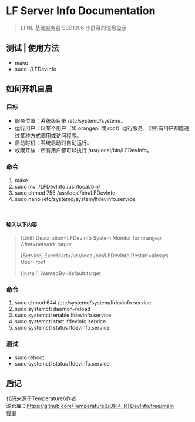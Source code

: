 # LF Server Info Documentation
> LFNL 基础服务器 SSD1306 小屏幕的信息显示

## 测试 | 使用方法
- make
- sudo ./LFDevInfo

## 如何开机自启

### 目标
- 服务位置：系统级目录 /etc/systemd/system/。
- 运行用户：以某个用户（如 orangepi 或 root）运行服务，但所有用户都能通过某种方式调用或访问程序。
- 启动时机：系统启动时自动运行。
- 权限开放：所有用户都可以执行 /usr/local/bin/LFDevInfo。
  
### 命令
1. make
2. sudo mv ./LFDevInfo /usr/local/bin/
3. sudo chmod 755 /usr/local/bin/LFDevInfo
4. sudo nano /etc/systemd/system/lfdevinfo.service
<br>

#### 输入以下内容
> [Unit]
> Description=LFDevInfo System Monitor for orangepi
> After=network.target
> 
> [Service]
> ExecStart=/usr/local/bin/LFDevInfo
> Restart=always
> User=root
> 
> [Install]
> WantedBy=default.target

### 命令
1. sudo chmod 644 /etc/systemd/system/lfdevinfo.service
2. sudo systemctl daemon-reload
3. sudo systemctl enable lfdevinfo.service
4. sudo systemctl start lfdevinfo.service
5. sudo systemctl status lfdevinfo.service

### 测试
- sudo reboot
- sudo systemctl status lfdevinfo.service

## 后记
代码来源于Temperature6作者
<br>
源仓库：https://github.com/Temperature6/OPi4_RTDevInfo/tree/main
<br>
侵删
